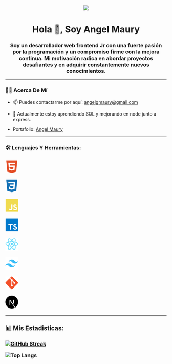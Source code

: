 <div align="center">
   <img src="https://media.giphy.com/media/YFkpsHWCsNUUo/giphy.gif" width="200">
   <h1 align="center">Hola 👋, Soy Angel Maury</h1>
   <h3 align="center">Soy un desarrollador web frontend Jr con una fuerte pasión por la programación y un compromiso firme con la mejora continua. Mi motivación radica en abordar proyectos desafiantes y en adquirir constantemente nuevos conocimientos.</h3>
</div>


---

### 👨‍💻 Acerca De Mí 

- 📫 Puedes contactarme por aquí: angelgmaury@gmail.com

- 📝 Actualmente estoy aprendiendo SQL y mejorando en node junto a express.

- Portafolio: [Angel Maury](https://portafolio-angel-maury.vercel.app/ "Angel Maury")


---

<div align="left">
<h3>🛠️ Lenguajes Y Herramientas:<h3>

<div>
<img src="https://github.com/devicons/devicon/blob/master/icons/html5/html5-plain.svg" title="HTML5" alt="HTML" width="40" height="40"/>&nbsp;

<img src="https://github.com/devicons/devicon/blob/master/icons/css3/css3-plain.svg" title="CSS3" alt="CSS3" width="40" height="40"/>&nbsp;

<img src="https://github.com/devicons/devicon/blob/master/icons/javascript/javascript-plain.svg" title="JAVASCRIPT" alt="JS" width="40" height="40"/>&nbsp;

<img src="https://github.com/devicons/devicon/blob/master/icons/typescript/typescript-plain.svg" title="TYPESCRIPT" alt="TYPESCRIPT" width="40" height="40"/>&nbsp;

<img src="https://github.com/devicons/devicon/blob/master/icons/react/react-original.svg" title="REACTJS" alt="REACTJS" width="40" height="40"/>&nbsp;

<img src="https://github.com/devicons/devicon/blob/master/icons/tailwindcss/tailwindcss-plain.svg" title="TAILWINDCSS" alt="TAILWINDCSS" width="40" height="40"/>&nbsp;

<img src="https://github.com/devicons/devicon/blob/master/icons/git/git-plain.svg" title="GIT" alt="GIT" width="40" height="40"/>&nbsp;

<img src="https://github.com/devicons/devicon/blob/master/icons/nextjs/nextjs-original.svg" title="NEXTJS" alt="NEXTJS" width="40" height="40"/>&nbsp;
<div>
<div>


---

### 📊 Mis Estadisticas: 

[![GitHub Streak](http://github-readme-streak-stats.herokuapp.com?user=angelgmaury&theme=tokyonight&hide_border=true&border_radius=5&locale=es&date_format=n%2Fj%5B%2FY%5D)](https://git.io/streak-stats)

![Top Langs](https://github-readme-stats.vercel.app/api/top-langs/?username=angelgmaury&hide_progress=true)
